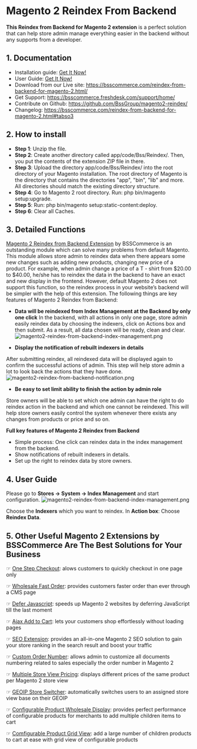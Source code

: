 # Magento 2 Reindex From Backend 

**This Reindex from Backend for Magento 2 extension** is a perfect solution that can help store admin manage everything easier in the backend without any supports from a developer.

## 1. Documentation

- Installation guide: <a href="https://bsscommerce.com/media/attachments/115_58be9812cb481_Installation_Guide-Reindex_from_Backend_for_Magento_2_Extension.pdf" target="_blank">Get It Now!</a>
- User Guide: <a href="https://bsscommerce.com/media/attachments/115_58be980260b24_User_Guide-Reindex_from_Backend_for_Magento_2_Extension.pdf" target="_blank">Get It Now!</a>
- Download from our Live site: https://bsscommerce.com/reindex-from-backend-for-magento-2.html/
- Get Support: https://bsscommerce.freshdesk.com/support/home/
- Contribute on Github: https://github.com/BssGroup/magento2-reindex/
- Changelog: https://bsscommerce.com/reindex-from-backend-for-magento-2.html#tabso3 

## 2. How to install

- **Step 1**: Unzip the file.
- **Step 2**: Create another directory called app/code/Bss/Reindex/. Then, you put the contents of the extension ZIP file in there.
- **Step 3**: Upload the directory app/code/Bss/Reindex/ into the root directory of your Magento installation. The root directory of Magento is the directory that contains the directories "app", "bin", "lib" and more. All directories should match the existing directory structure.
- **Step 4**: Go to Magento 2 root directory. Run: php bin/magento setup:upgrade.
- **Step 5**: Run: php bin/magento setup:static-content:deploy.
- **Step 6**: Clear all Caches.

## 3. Detailed Functions

[Magento 2 Reindex from Backend Extension](https://bsscommerce.com/reindex-from-backend-for-magento-2.html) by BSSCommerce is an outstanding module which can solve many problems from default Magento. This module allows store admin to reindex data when there appears some new changes such as adding new products, changing new price of a product. For example, when admin change a price of a T - shirt from $20.00 to $40.00, he/she has to reindex the data in the backend to have an exact and new display in the frontend. However, default Magento 2 does not support this function, so the reindex process in your website’s backend will be simpler with the help of this extension. The following things are key features of Magento 2 Reindex from Backend: 

- **Data will be reindexed from Index Management at the Backend by only one click**
In the backend, with all actions in only one page, store admin easily reindex data by choosing the indexers, click on Actions box and then submit. As a result, all data chosen will be ready, clean and clear.
![magento2-reindex-from-backend-index-management.png](https://bsscommerce.com/media/wysiwyg/infortis/screenshot/magento2-reindex-from-backend-index-management.png)

- **Display the notification of rebuilt indexers in details**

After submitting reindex, all reindexed data will be displayed again to confirm the successful actions of admin. This step will help store admin a lot to look back the actions that they have done.
![magento2-reindex-from-backend-notification.png](https://bsscommerce.com/media/wysiwyg/infortis/screenshot/magento2-reindex-from-backend-notification.png)

- **Be easy to set limit ability to finish the action by admin role**

Store owners will be able to set which one admin can have the right to do reindex action in the backend and which one cannot be reindexed. This will help store owners easily control the system whenever there exists any changes from products or price and so on. 

**Full key features of Magento 2 Reindex from Backend**
- Simple process: One click can reindex data in the index management from the backend.
- Show notifications of rebuilt indexers in details.
- Set up the right to reindex data by store owners. 

## 4. User Guide

Please go to **Stores →  System →  Index Management** and start configuration.
![magento2-reindex-from-backend-index-management.png](https://bsscommerce.com/media/wysiwyg/infortis/screenshot/magento2-reindex-from-backend-index-management.png)

Choose the **Indexers** which you want to reindex. 
In **Action box**: Choose **Reindex Data**. 

## 5. Other Useful Magento 2 Extensions by BSSCommerce Are The Best Solutions for Your Business


☞ [One Step Checkout](https://bsscommerce.com/magento-2-one-step-checkout.html): alows customers to quickly checkout in one page only 

☞ [Wholesale Fast Order](https://bsscommerce.com/magento-2-wholesale-fast-order.html): provides customers faster order than ever through a CMS page

☞ [Defer Javascript](https://bsscommerce.com/magento-defer-javascript-extension-for-magento-2.html): speeds up Magento 2 websites by deferring JavaScript till the last moment

☞ [Ajax Add to Cart](https://bsscommerce.com/magento-2-ajax-add-to-cart.html): lets your customers shop effortlessly without loading pages

☞ [SEO Extension](https://bsscommerce.com/magento-2-seo-extension.html): provides an all-in-one Magento 2 SEO solution to gain your store ranking in the search result and boost your traffic

☞ [Custom Order Number](https://bsscommerce.com/magento-2-custom-order-number-extension.html): allows admin to customize all documents numbering related to sales especially the order number in Magento 2

☞ [Multiple Store View Pricing](https://bsscommerce.com/magento-multiple-store-view-pricing-for-magento-2.html): displays different prices of the same product per Magento 2 store view

☞ [GEOIP Store Switcher](https://bsscommerce.com/geoip-auto-switch-store-for-magento-2.html): automatically switches users to an assigned store view base on their GEOIP

☞ [Configurable Product Wholesale Display](https://bsscommerce.com/configurable-product-wholesale-display-for-magento-2.html/): provides perfect performance of configurable products for merchants to add multiple children items to cart

☞ [Comfigurable Product Grid View](https://bsscommerce.com/magento-configurable-product-grid-table-view-for-magento-2.html): add a large number of children products to cart at ease with grid view of configurable products
